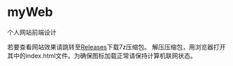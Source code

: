 # myWeb
个人网站前端设计

若要查看网站效果请跳转至[Releases](https://github.com/water107/myWeb/releases/tag/mater)下载7z压缩包。
解压压缩包，用浏览器打开其中的index.html文件。为确保图标加载正常请保持计算机联网状态。
